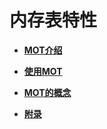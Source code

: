 # 内存表特性<a name="ZH-CN_TOPIC_0257645552"></a>

-   **[MOT介绍](MOT介绍.md)**

-   **[使用MOT](使用MOT.md)**

-   **[MOT的概念](MOT的概念.md)**

-   **[附录](附录-2.md)**
